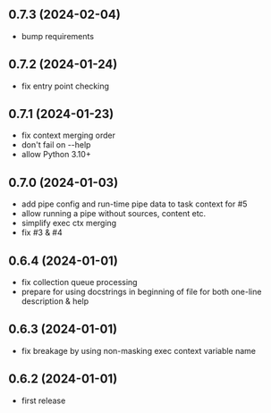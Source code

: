 ## 0.7.3 (2024-02-04)

 - bump requirements

## 0.7.2 (2024-01-24)

 - fix entry point checking

## 0.7.1 (2024-01-23)

 - fix context merging order
 - don't fail on --help
 - allow Python 3.10+

## 0.7.0 (2024-01-03)

 - add pipe config and run-time pipe data to task context for #5
 - allow running a pipe without sources, content etc.
 - simplify exec ctx merging
 - fix #3 & #4

## 0.6.4 (2024-01-01)

- fix collection queue processing
- prepare for using docstrings in beginning of file for
  both one-line description & help

## 0.6.3 (2024-01-01)

- fix breakage by using non-masking exec context variable name

## 0.6.2 (2024-01-01)

- first release
